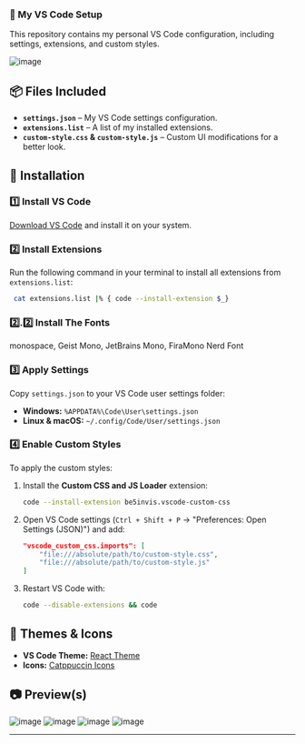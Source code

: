 ### 🚀 My VS Code Setup  

This repository contains my personal VS Code configuration, including settings, extensions, and custom styles.  

![image](https://github.com/user-attachments/assets/14f81909-7c39-44bf-bffa-ac6ea399287f)

## 📦 Files Included  
- **`settings.json`** – My VS Code settings configuration.  
- **`extensions.list`** – A list of my installed extensions.  
- **`custom-style.css` & `custom-style.js`** – Custom UI modifications for a better look.  

## 🔧 Installation  

### 1️⃣ Install VS Code  
[Download VS Code](https://code.visualstudio.com/) and install it on your system.  

### 2️⃣ Install Extensions  
Run the following command in your terminal to install all extensions from `extensions.list`:  

```sh
 cat extensions.list |% { code --install-extension $_}
```

### 2️⃣.2️⃣ Install The Fonts
monospace, Geist Mono, JetBrains Mono, FiraMono Nerd Font

### 3️⃣ Apply Settings  
Copy `settings.json` to your VS Code user settings folder:  

- **Windows:** `%APPDATA%\Code\User\settings.json`  
- **Linux & macOS:** `~/.config/Code/User/settings.json`  

### 4️⃣ Enable Custom Styles  
To apply the custom styles:  
1. Install the **Custom CSS and JS Loader** extension:  
   ```sh
   code --install-extension be5invis.vscode-custom-css
   ```
2. Open VS Code settings (`Ctrl + Shift + P` → "Preferences: Open Settings (JSON)") and add:  
   ```json
   "vscode_custom_css.imports": [
       "file:///absolute/path/to/custom-style.css",
       "file:///absolute/path/to/custom-style.js"
   ]
   ```
3. Restart VS Code with:  
   ```sh
   code --disable-extensions && code
   ```

## 🎨 Themes & Icons  
- **VS Code Theme:** [React Theme](https://marketplace.visualstudio.com/items?itemName=mikaelkristiansson87.react-theme-vscode)  
- **Icons:** [Catppuccin Icons](https://marketplace.visualstudio.com/items?itemName=catppuccin.catppuccin-vsc-icons)  

## 📷 Preview(s)
![image](https://github.com/user-attachments/assets/cc098942-7abe-4513-9e5d-96f265b6ed91)
![image](https://github.com/user-attachments/assets/3959e8e7-d31f-4722-9a3e-2301588af91f)
![image](https://github.com/user-attachments/assets/1ffe2e88-0493-4076-874c-a01aba156da3)
![image](https://github.com/user-attachments/assets/1f3be61f-9438-4c1a-94ad-8cbee1e92203)




---
